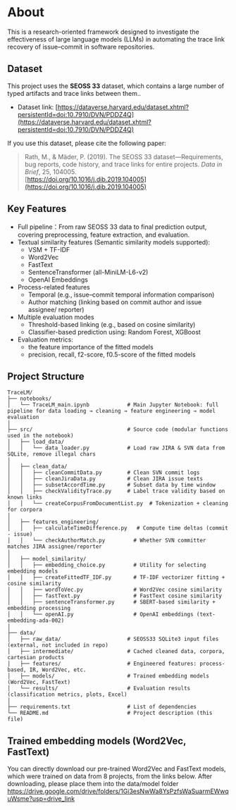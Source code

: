 # About
This is a research-oriented framework designed to investigate the effectiveness of large language models (LLMs) in automating the trace link recovery of issue–commit in software repositories.
## Dataset

This project uses the **SEOSS 33** dataset, which contains a large number of typed artifacts and trace links between them..

- Dataset link: [https://dataverse.harvard.edu/dataset.xhtml?persistentId=doi:10.7910/DVN/PDDZ4Q](https://dataverse.harvard.edu/dataset.xhtml?persistentId=doi:10.7910/DVN/PDDZ4Q)

If you use this dataset, please cite the following paper:

> Rath, M., & Mäder, P. (2019). The SEOSS 33 dataset—Requirements, bug reports, code history, and trace links for entire projects. *Data in Brief*, 25, 104005.  
> [https://doi.org/10.1016/j.dib.2019.104005](https://doi.org/10.1016/j.dib.2019.104005)

## Key Features
- Full pipeline：From raw SEOSS 33 data to final prediction output, covering preprocessing, feature extraction, and evaluation.
- Textual similarity features (Semantic similarity models supported):
  - VSM + TF-IDF 
  - Word2Vec
  - FastText
  - SentenceTransformer (all-MiniLM-L6-v2)
  - OpenAI Embeddings
- Process-related features
  - Temporal (e.g., issue–commit temporal information comparison)
  - Author matching (linking based on commit author and issue assignee/ reporter)
- Multiple evaluation modes
  - Threshold-based linking (e.g., based on cosine similarity)
  - Classifier-based prediction using: Random Forest, XGBoost
- Evaluation metrics:
  - the feature importance of the fitted models
  - precision, recall, f2-score, f0.5-score of the fitted models  

## Project Structure
```text
TraceLM/
├── notebooks/
│   └── TraceLM_main.ipynb            # Main Jupyter Notebook: full pipeline for data loading → cleaning → feature engineering → model evaluation
│
├── src/                              # Source code (modular functions used in the notebook)
│   ├── load_data/
│   │   └── data_loader.py            # Load raw JIRA & SVN data from SQLite, remove illegal chars
│
│   ├── clean_data/
│   │   ├── cleanCommitData.py        # Clean SVN commit logs
│   │   ├── cleanJiraData.py          # Clean JIRA issue texts
│   │   ├── subsetAccordTime.py       # Subset data by time window
│   │   ├── checkValidityTrace.py     # Label trace validity based on known links
│   │   └── createCorpusFromDocumentList.py  # Tokenization + cleaning for corpora
│
│   ├── features_engineering/
│   │   ├── calculateTimeDifference.py   # Compute time deltas (commit - issue)
│   │   └── checkAuthorMatch.py         # Whether SVN committer matches JIRA assignee/reporter
│
│   ├── model_similarity/
│   │   ├── embedding_choice.py         # Utility for selecting embedding models
│   │   ├── createFittedTF_IDF.py       # TF-IDF vectorizer fitting + cosine similarity
│   │   ├── wordToVec.py                # Word2Vec cosine similarity
│   │   ├── fastText.py                 # FastText cosine similarity
│   │   ├── sentenceTransformer.py      # SBERT-based similarity + embedding processing
│   │   └── openAI.py                   # OpenAI embeddings (text-embedding-ada-002)
│
├── data/
│   ├── raw_data/                     # SEOSS33 SQLite3 input files (external, not included in repo)
│   ├── intermediate/                 # Cached cleaned data, corpora, cartesian products
│   ├── features/                     # Engineered features: process-based, IR, Word2Vec, etc.
│   ├── models/                       # Trained embedding models (Word2Vec, FastText)
│   └── results/                      # Evaluation results (classification metrics, plots, Excel)
│
├── requirements.txt                  # List of dependencies
└── README.md                         # Project description (this file)
```
##  Trained embedding models (Word2Vec, FastText)
You can directly download our pre-trained Word2Vec and FastText models, which were trained on data from 8 projects, from the links below. After downloading, please place them into the data/model folder
https://drive.google.com/drive/folders/1Gi3esNwWa8YsPzfsWaSuarmEWwquWsme?usp=drive_link
